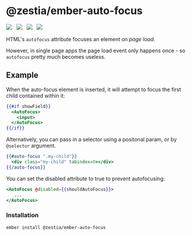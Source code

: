 # @zestia/ember-auto-focus

<a href="http://emberobserver.com/addons/ember-auto-focus"><img src="http://emberobserver.com/badges/ember-auto-focus.svg"></a> &nbsp; <a href="https://david-dm.org/zestia/ember-auto-focus#badge-embed"><img src="https://david-dm.org/zestia/ember-auto-focus.svg"></a> &nbsp; <a href="https://david-dm.org/zestia/ember-auto-focus#dev-badge-embed"><img src="https://david-dm.org/zestia/ember-auto-focus/dev-status.svg"></a> &nbsp; <a href="http://travis-ci.org/zestia/ember-auto-focus"><img src="https://travis-ci.org/zestia/ember-auto-focus.svg?branch=master"></a>

HTML's `autofocus` attribute focuses an element on _page load_.

However, in single page apps the page load event only happens once - so `autofocus` pretty much becomes useless.

## Example

When the auto-focus element is inserted, it will attempt to focus the first child contained within it:

```handlebars
{{#if showField}}
  <AutoFocus>
    <input>
  </AutoFocus>
{{/if}}
```
Alternatively, you can pass in a selector using a positonal param, or by `@selector` argument.

```handlebars
{{#auto-focus ".my-child"}}
  <div class="my-child" tabindex=0></div>
{{/auto-focus}}
```

You can set the disabled attribute to true to prevent autofocusing:

```handlebars
<AutoFocus @disabled={{shouldAutoFocus}}>
   ...
</AutoFocus>
```

### Installation
```
ember install @zestia/ember-auto-focus
```

